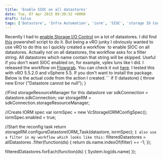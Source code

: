 ```yaml
---
title: 'Enable SIOC on all datastores'
date: Tue, 07 Apr 2015 09:30:32 +0000
draft: false
tags: ['Datastore', 'Infra Automation', 'iorm', 'SIOC', 'storage IO Control', 'vRealize Orchestrator']
---
```


Recently I had to [enable Storage I/O Control](http://www.vmware.com/products/vsphere/features/storage-io-control) on a lot of datastores. I did find [this](http://www.vnugglets.com/2011/01/enable-sioc-on-all-datastores.html) powershell script to do it. But being a vRO junky I obviously wanted to use vRO to do this so I quickly created a workflow  to enable SIOC on all datastores. Actually not on all datastores, the workflow asks for a filter string. All datastores which name contain that string will be skipped. Useful if you don't want SIOC enabled on, for example, vplex luns like I did. I released the workflow on [Flowgrab](http://www.flowgrab.com). You can check it out [here](https://flowgrab.com/project/view.xhtml?id=11f20119-521a-4e9e-b6ea-b69186dd7987). I tested this with vRO 5.5.2.0 and vSphere 5.5. If you don't want to install the package. Below is the actual code from the action I created.```
if (! datastore) {
    throw new Error ("Datastore cannot be null");
}

//Find storageResourceManager for this datastore
var sdkConnection = datastore.sdkConnection;
var storageRM = sdkConnection.storageResourceManager;


//Create IORM spec
var iormSpec = new VcStorageIORMConfigSpec();
iormSpec.enabled = true;

//Start the reconfig task
return storageRM.configureDatastoreIORM\_Task(datastore, iormSpec);
```I also use a filter in my workflow which looks like this:```
filteredDatastores = allDatastores
    .filter(function(ds) {
        return ds.name.indexOf(filter) == -1;
    });
    
filteredDatastores.forEach(function(ds) { System.log(ds.name) });
```Now it's up to you to put it together. Or [download](https://flowgrab.com/project/view.xhtml?id=11f20119-521a-4e9e-b6ea-b69186dd7987) my package :)